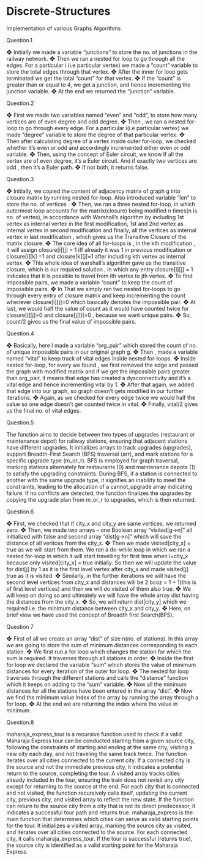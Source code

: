 # Discrete-Structures
Implementation of various Graphs Algorithms 

Question.1

❖ Initially we made a variable “junctions” to store the no. of junctions in the railway network. 
❖ Then we ran a nested for loop to go through all the edges. For a particular i (i.e particular 
vertex) we made a “count” variable to store the total edges through that vertex.
❖ After the inner for loop gets terminated we get the total “count” for that vertex.
❖ If the “count” is greater than or equal to 4, we get a junction, and hence incrementing the 
junction variable.
❖ At the end we returned the “junction” variable.

Question.2

❖ First we made two variables named “even” and “odd”, to store how many vertices are of 
even degree and odd degree.
❖ Then , we ran a nested for-loop to go through every edge. For a particular i(i.e particular 
vertex) we made “degree” variable to store the degree of that particular vertex.
❖ Then after calculating degree of a vertex inside outer for-loop, we checked whether it’s even 
or odd and accordingly incremented either even or odd variable.
❖ Then, using the concept of Euler circuit, we know If all the vertex are of even degree, it’s a 
Euler circuit. And if exactly two vertices are odd , then it’s a Euler path.
❖ If not both, it returns false.

Question.3

❖ Initially, we copied the content of adjacency matrix of graph g into closure matrix by running 
nested for-loop. Also introduced variable “len” to store the no. of vertices .
❖ Then, we ran a three nested for-loop, in which outermost loop accounts for the 
matrix(closure) being modified n times(n is no. of vertex), in accordance with Warshall’s 
algorithm by including 1st vertex as internal vertex in the first modification, 1st and 2nd vertex 
as internal vertex in second modification and finally, all the vertices as internal vertex in last 
modification , which gives us the Transitive Closure of the matrix closure.
❖ The core idea of all for-loops is , in the kth modification , it will assign closure[i][j] = 1 iff
already it was 1 in previous modification or closure[i][k] =1 and closure[k][j]=1 after including 
kth vertex as internal vertex.
❖ This whole idea of warshall’s algorithm gave us the transitive closure, which is our required
solution , in which any entry closure[i][j] = 1 indicates that it is possible to travel from ith 
vertex to jth vertex.
❖ To find impossible pairs, we made a variable “count” to keep the count of impossible pairs.
❖ In That we simply ran two nested for-loops to go through every entry of closure matrix and 
keep incrementing the count whenever closure[i][j]=0 which basically denotes the 
impossible pair.
❖ At last, we would half the value of count as it would have counted twice for closure[i][j]=0 
and closure[j][i]=0 , because we want unique pairs.
❖ So, count/2 gives us the final value of impossible pairs.

Question.4

❖ Basically, here I made a variable “org_pair” which stored the count of no. of unique
impossible pairs in our original graph g.
❖ Then , made a variable named “vital” to keep track of vital edges inside nested for-loops.
❖ Inside nested for-loop, for every we found , we first removed the edge and passed the graph 
with modified matrix and if we get the impossible pairs greater than org_pair, it means that 
edge has created a dysconnectivity and it’s a vital edge and hence incrementing vital by 1.
❖ After that again, we added that edge into our graph, so graph doesn’t gets modified in our 
further iterations.
❖ Again, as we checked for every edge twice we would half the value so one edge doesn’t get 
counted twice in vital.
❖ Finally, vital/2 gives us the final no. of vital edges.

Question.5

The function aims to decide between two types of upgrades (restaurant or maintenance depot) for 
railway stations, ensuring that adjacent stations have different upgrades.
It initializes arrays to track upgrades (upgrades), support Breadth-First Search (BFS) traversal (arr), 
and mark stations for a specific upgrade type (m_or_r).
BFS is employed for graph traversal, marking stations alternately for restaurants (0) and maintenance 
depots (1) to satisfy the upgrading constraints.
During BFS, if a station is connected to another with the same upgrade type, it signifies an inability to 
meet the constraints, leading to the allocation of a cannot_upgrade array indicating failure.
If no conflicts are detected, the function finalizes the upgrades by copying the upgrade plan from 
m_or_r to upgrades, which is then returned.

Question.6

❖ First, we checked that if city_x and city_y are same vertices, we returned zero.
❖ Then, we made two arrays – one Boolean array “visited[g->n]” all initialized with false and 
second array “dist[g->n]” which will save the distance of all veritces from the city_x.
❖ Then we made visited[city_x] = true as we will start from them. We ran a do-while loop in 
which we ran a nested for-loop in which it will start travelling for first time when i=city_x 
because only visited[city_x] = true initially. So then we will update the value for dist[j] by 1 as 
it is the first level vertex after city_x and made visited[j] true as it is visited.
❖ Similarly, in the further iterations we will have the second level vertices from city_x and 
distances will be 2 bcoz = 1 + 1(this is of first level vertices) and then we will do visited of 
them also true.
❖ We will keep on doing so and ultimately we will have the whole array dist having the 
distances from the city_x.
❖ So, we will return dist[city_y] which we required i.e. the minimum distance between city_x 
and city_y.
❖ Here, on brief view we have used the concept of Breadth first Search(BFS).

Question 7

❖ First of all we create an array “dist” of size n(no. of stations). In this array we are going to 
store the sum of minimum distances corresponding to each station.
❖ We first run a for loop which changes the station for which the sum is required. It traverses 
through all stations in order.
❖ Inside the first for loop we declared the variable “sum” which stores the value of minimum 
distances for every iteration of the outer for loop.
❖ The nested for loop traverses through the different stations and calls the “distance” function 
which it keeps on adding to the “sum” variable.
❖ Now all the minimum distances for all the stations have been entered in the array “dist”.
❖ Now we find the minimum value index of the array by running the array through a for loop.
❖ At the end we are returning the index where the value in minimum.

Question.8

maharaja_express_tour is a recursive function used to check if a valid Maharaja Express tour can be 
conducted starting from a given source city, following the constraints of starting and ending at the 
same city, visiting a new city each day, and not traveling the same track twice.
The function iterates over all cities connected to the current city. If a connected city is the source and 
not the immediate previous city, it indicates a potential return to the source, completing the tour.
A visited array tracks cities already included in the tour, ensuring the train does not revisit any city 
except for returning to the source at the end.
For each city that is connected and not visited, the function recursively calls itself, updating the 
current city, previous city, and visited array to reflect the new state.
If the function can return to the source city from a city that is not its direct predecessor, it indicates a 
successful tour path and returns true.
maharaja_express is the main function that determines which cities can serve as valid starting points 
for the tour.
It initializes a visited array, marking the source city as visited, and iterates over all cities connected to 
the source.
For each connected city, it calls maharaja_express_tour. If the tour is successful (returns true), the 
source city is identified as a valid starting point for the Maharaja Express
